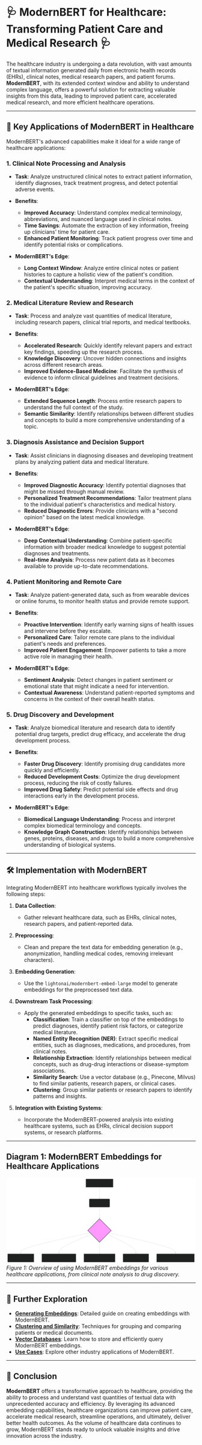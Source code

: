 # 🩺 ModernBERT for Healthcare: Transforming Patient Care and Medical Research 🩺

The healthcare industry is undergoing a data revolution, with vast amounts of textual information generated daily from electronic health records (EHRs), clinical notes, medical research papers, and patient forums. **ModernBERT**, with its extended context window and ability to understand complex language, offers a powerful solution for extracting valuable insights from this data, leading to improved patient care, accelerated medical research, and more efficient healthcare operations.

---

## 🏥 Key Applications of ModernBERT in Healthcare

ModernBERT's advanced capabilities make it ideal for a wide range of healthcare applications:

### **1. Clinical Note Processing and Analysis**

- **Task**:
  Analyze unstructured clinical notes to extract patient information, identify diagnoses, track treatment progress, and detect potential adverse events.

- **Benefits**:
  - **Improved Accuracy**: Understand complex medical terminology, abbreviations, and nuanced language used in clinical notes.
  - **Time Savings**: Automate the extraction of key information, freeing up clinicians' time for patient care.
  - **Enhanced Patient Monitoring**: Track patient progress over time and identify potential risks or complications.

- **ModernBERT's Edge**:
    - **Long Context Window**: Analyze entire clinical notes or patient histories to capture a holistic view of the patient's condition.
    - **Contextual Understanding**: Interpret medical terms in the context of the patient's specific situation, improving accuracy.

### **2. Medical Literature Review and Research**

- **Task**:
  Process and analyze vast quantities of medical literature, including research papers, clinical trial reports, and medical textbooks.

- **Benefits**:
  - **Accelerated Research**: Quickly identify relevant papers and extract key findings, speeding up the research process.
  - **Knowledge Discovery**: Uncover hidden connections and insights across different research areas.
  - **Improved Evidence-Based Medicine**: Facilitate the synthesis of evidence to inform clinical guidelines and treatment decisions.

- **ModernBERT's Edge**:
    - **Extended Sequence Length**: Process entire research papers to understand the full context of the study.
    - **Semantic Similarity**: Identify relationships between different studies and concepts to build a more comprehensive understanding of a topic.

### **3. Diagnosis Assistance and Decision Support**

- **Task**:
  Assist clinicians in diagnosing diseases and developing treatment plans by analyzing patient data and medical literature.

- **Benefits**:
  - **Improved Diagnostic Accuracy**: Identify potential diagnoses that might be missed through manual review.
  - **Personalized Treatment Recommendations**: Tailor treatment plans to the individual patient's characteristics and medical history.
  - **Reduced Diagnostic Errors**: Provide clinicians with a "second opinion" based on the latest medical knowledge.

- **ModernBERT's Edge**:
    - **Deep Contextual Understanding**: Combine patient-specific information with broader medical knowledge to suggest potential diagnoses and treatments.
    - **Real-time Analysis**: Process new patient data as it becomes available to provide up-to-date recommendations.

### **4. Patient Monitoring and Remote Care**

- **Task**:
  Analyze patient-generated data, such as from wearable devices or online forums, to monitor health status and provide remote support.

- **Benefits**:
  - **Proactive Intervention**: Identify early warning signs of health issues and intervene before they escalate.
  - **Personalized Care**: Tailor remote care plans to the individual patient's needs and preferences.
  - **Improved Patient Engagement**: Empower patients to take a more active role in managing their health.

- **ModernBERT's Edge**:
    - **Sentiment Analysis**: Detect changes in patient sentiment or emotional state that might indicate a need for intervention.
    - **Contextual Awareness**: Understand patient-reported symptoms and concerns in the context of their overall health status.

### **5. Drug Discovery and Development**

- **Task**:
  Analyze biomedical literature and research data to identify potential drug targets, predict drug efficacy, and accelerate the drug development process.

- **Benefits**:
  - **Faster Drug Discovery**: Identify promising drug candidates more quickly and efficiently.
  - **Reduced Development Costs**: Optimize the drug development process, reducing the risk of costly failures.
  - **Improved Drug Safety**: Predict potential side effects and drug interactions early in the development process.

- **ModernBERT's Edge**:
    - **Biomedical Language Understanding**: Process and interpret complex biomedical terminology and concepts.
    - **Knowledge Graph Construction**: Identify relationships between genes, proteins, diseases, and drugs to build a more comprehensive understanding of biological systems.

---

## 🛠️ Implementation with ModernBERT

Integrating ModernBERT into healthcare workflows typically involves the following steps:

1. **Data Collection**:
    - Gather relevant healthcare data, such as EHRs, clinical notes, research papers, and patient-reported data.

2. **Preprocessing**:
    - Clean and prepare the text data for embedding generation (e.g., anonymization, handling medical codes, removing irrelevant characters).

3. **Embedding Generation**:
    - Use the `lightonai/modernbert-embed-large` model to generate embeddings for the preprocessed text data.

4. **Downstream Task Processing**:
    - Apply the generated embeddings to specific tasks, such as:
        - **Classification**: Train a classifier on top of the embeddings to predict diagnoses, identify patient risk factors, or categorize medical literature.
        - **Named Entity Recognition (NER)**: Extract specific medical entities, such as diagnoses, medications, and procedures, from clinical notes.
        - **Relationship Extraction**: Identify relationships between medical concepts, such as drug-drug interactions or disease-symptom associations.
        - **Similarity Search**: Use a vector database (e.g., Pinecone, Milvus) to find similar patients, research papers, or clinical cases.
        - **Clustering**: Group similar patients or research papers to identify patterns and insights.

5. **Integration with Existing Systems**:
    - Incorporate the ModernBERT-powered analysis into existing healthcare systems, such as EHRs, clinical decision support systems, or research platforms.

---

## Diagram 1: ModernBERT Embeddings for Healthcare Applications

![ModernBERT Embeddings for Healthcare Applications](../images/mermaid-diagram-2025-01-20-161456.svg)
*Figure 1: Overview of using ModernBERT embeddings for various healthcare applications, from clinical note analysis to drug discovery.*

---

## 🔗 Further Exploration

- **[Generating Embeddings](generating_embeddings.md)**: Detailed guide on creating embeddings with ModernBERT.
- **[Clustering and Similarity](clustering_similarity.md)**: Techniques for grouping and comparing patients or medical documents.
- **[Vector Databases](vector_databases.md)**: Learn how to store and efficiently query ModernBERT embeddings.
- **[Use Cases](use_case.md)**: Explore other industry applications of ModernBERT.

---

## 🏁 Conclusion

**ModernBERT** offers a transformative approach to healthcare, providing the ability to process and understand vast quantities of textual data with unprecedented accuracy and efficiency. By leveraging its advanced embedding capabilities, healthcare organizations can improve patient care, accelerate medical research, streamline operations, and ultimately, deliver better health outcomes. As the volume of healthcare data continues to grow, ModernBERT stands ready to unlock valuable insights and drive innovation across the industry.